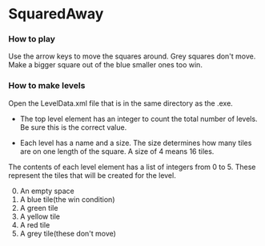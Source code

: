 # SquaredAway

### How to play
Use the arrow keys to move the squares around. Grey squares don't move. Make a bigger square out of the blue smaller ones too win.

### How to make levels
Open the LevelData.xml file that is in the same directory as the .exe.
* The top level element has an integer to count the total number of levels. Be sure this is the correct value.

* Each level has a name and a size. The size determines how many tiles are on one length of the square.
A size of 4 means 16 tiles.

The contents of each level element has a list of integers from 0 to 5. These represent the tiles that will be created
for the level.

0. An empty space
1. A blue tile(the win condition)
2. A green tile
3. A yellow tile
4. A red tile
5. A grey tile(these don't move)




